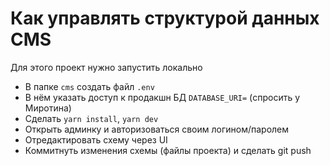 # Как управлять структурой данных CMS

Для этого проект нужно запустить локально

- В папке `cms` создать файл `.env`
- В нём указать доступ к продакшн БД `DATABASE_URI=` (спросить у Миротина)
- Сделать `yarn install`, `yarn dev`
- Открыть админку и авторизоваться своим логином/паролем
- Отредактировать схему через UI
- Коммитнуть изменения схемы (файлы проекта) и сделать git push
